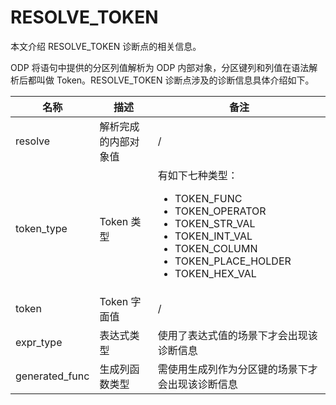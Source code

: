# RESOLVE_TOKEN

本文介绍 RESOLVE_TOKEN 诊断点的相关信息。

ODP 将语句中提供的分区列值解析为 ODP 内部对象，分区键列和列值在语法解析后都叫做 Token。RESOLVE_TOKEN 诊断点涉及的诊断信息具体介绍如下。

|  名称     |  描述    | 备注     |
|-----------|----------|----------|
| resolve  | 解析完成的内部对象值  | / |
| token_type | Token 类型 | 有如下七种类型：<ul><li>TOKEN_FUNC </li><li>TOKEN_OPERATOR </li><li>TOKEN_STR_VAL </li><li>TOKEN_INT_VAL </li><li>TOKEN_COLUMN </li><li>TOKEN_PLACE_HOLDER </li><li>TOKEN_HEX_VAL</li></ul>  |
| token | Token 字面值  | / |
| expr_type | 表达式类型 | 使用了表达式值的场景下才会出现该诊断信息  |
| generated_func | 生成列函数类型  | 需使用生成列作为分区键的场景下才会出现该诊断信息  |
